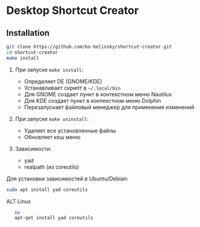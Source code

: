 # Desktop Shortcut Creator

## Installation
```bash
git clone https://github.com/ko-belinsky/shortcut-creator.git
cd shortcut-creator
make install
```

1. При запуске `make install`:
   - Определяет DE (GNOME/KDE)
   - Устанавливает скрипт в `~/.local/bin`
   - Для GNOME создает пункт в контекстном меню Nautilus
   - Для KDE создает пункт в контекстном меню Dolphin
   - Перезапускает файловый менеджер для применения изменений

2. При запуске `make uninstall`:
   - Удаляет все установленные файлы
   - Обновляет кеш меню

3. Зависимости:
   - yad
   - realpath (из coreutils)

Для установки зависимостей в Ubuntu/Debian:
```bash
sudo apt install yad coreutils
```
   ALT Linux
```bash
   su -
   apt-get install yad coreutils
```
